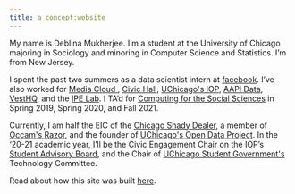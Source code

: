 ```yaml
---
title: a concept:website
---
```


My name is Deblina Mukherjee. I’m a student at the University of Chicago majoring in Sociology and minoring in Computer Science and Statistics. I’m from New Jersey.

I spent the past two summers as a data scientist intern at <a href="https://www.facebook.com/" target="_blank">facebook</a>. I’ve also worked for <a href="https://mediacloud.org/about" target="_blank"> Media Cloud </a>, <a href="https://civichall.org/" target="_blank">Civic Hall</a>, <a href="http://politics.uchicago.edu/" target="_blank">UChicago's IOP</a>, <a href="https://aapidata.com/" target="_blank">AAPI Data</a>, <a href="https://www.vesthq.com/" target="_blank">VestHQ</a>, and the <a href="https://home.uchicago.edu/~gulotty/IPElab.html" target="_blank">IPE Lab</a>. I TA’d for <a href="https://cfss.uchicago.edu/" target="_blank">Computing for the Social Sciences</a> in Spring 2019, Spring 2020, and Fall 2021.

Currently, I am half the EIC of the <a href="https://chicagoshadydealer.com/" target="_blank">Chicago Shady Dealer</a>, a member of <a href="http://occam.uchicago.edu/" target="_blank">Occam's Razor</a>, and the founder of <a href="https://github.com/UCOpenData" target="_blank">UChicago's Open Data Project</a>. In the ‘20-21 academic year, I’ll be the Civic Engagement Chair on the IOP’s <a href="http://politics.uchicago.edu/pages/student-leaders" target="_blank">Student Advisory Board</a>, and the Chair of <a href = "https://www.facebook.com/SGuchicago/" target="_blank"> UChicago Student Government's </a> Technology Committee. 

Read about how this site was built [here](/colophon/). 
